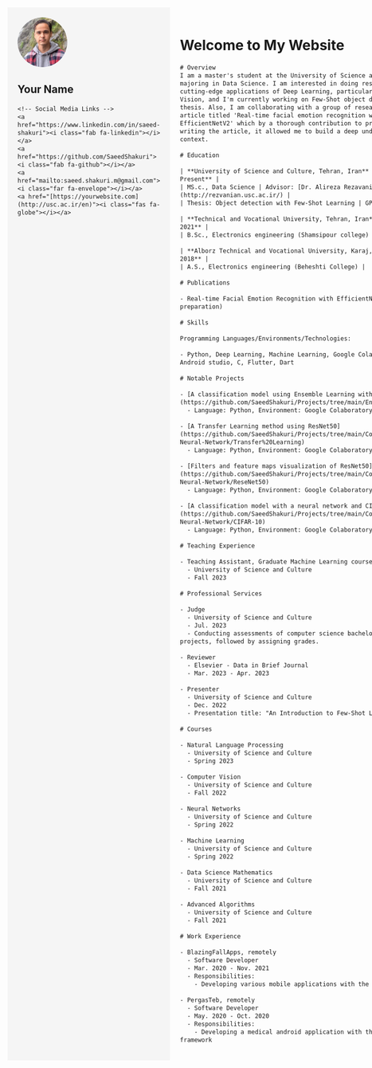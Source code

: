 <link rel="stylesheet" href="https://cdnjs.cloudflare.com/ajax/libs/font-awesome/6.0.0-beta3/css/all.min.css">

<div style="display: flex;">
  <div style="flex: 1; padding: 20px; background-color: #f5f5f5;">
    <img src="assets/img/profile.png" alt="Profile Picture" width="100" style="border-radius: 50%;">
    <h2>Your Name</h2>
    
    <!-- Social Media Links -->
    <a href="https://www.linkedin.com/in/saeed-shakuri"><i class="fab fa-linkedin"></i></a>
    <a href="https://github.com/SaeedShakuri"><i class="fab fa-github"></i></a>
    <a href="mailto:saeed.shakuri.m@gmail.com"><i class="far fa-envelope"></i></a>
    <a href="[https://yourwebsite.com](http://usc.ac.ir/en)"><i class="fas fa-globe"></i></a>
  </div>
  <div style="flex: 3; padding: 20px;">
    <h1>Welcome to My Website</h1>
    
    # Overview
    I am a master's student at the University of Science and Culture, majoring in Data Science. I am interested in doing research on the cutting-edge applications of Deep Learning, particularly in Computer Vision, and I'm currently working on Few-Shot object detection for my thesis. Also, I am collaborating with a group of researchers on an article titled 'Real-time facial emotion recognition with EfficientNetV2' which by a thorough contribution to preparing and writing the article, it allowed me to build a deep understanding of the context.
    
    # Education
    
    | **University of Science and Culture, Tehran, Iran** | **Oct. 2021 - Present** |
    | MS.c., Data Science | Advisor: [Dr. Alireza Rezavanian](http://rezvanian.usc.ac.ir/) |
    | Thesis: Object detection with Few-Shot Learning | GPA: 3.87 |
    
    | **Technical and Vocational University, Tehran, Iran** | **2018 - 2021** |
    | B.Sc., Electronics engineering (Shamsipour college) |
    
    | **Alborz Technical and Vocational University, Karaj, Iran** | **2016 - 2018** |
    | A.S., Electronics engineering (Beheshti College) |
    
    # Publications
    
    - Real-time Facial Emotion Recognition with EfficientNetV2 (In preparation)
    
    # Skills
    
    Programming Languages/Environments/Technologies:
    
    - Python, Deep Learning, Machine Learning, Google Colaboratory, VScode, Android studio, C, Flutter, Dart
    
    # Notable Projects
    
    - [A classification model using Ensemble Learning with Abalone dataset](https://github.com/SaeedShakuri/Projects/tree/main/Ensemble%20Learning)
      - Language: Python, Environment: Google Colaboratory
    
    - [A Transfer Learning method using ResNet50](https://github.com/SaeedShakuri/Projects/tree/main/Convolutional-Neural-Network/Transfer%20Learning)
      - Language: Python, Environment: Google Colaboratory
    
    - [Filters and feature maps visualization of ResNet50](https://github.com/SaeedShakuri/Projects/tree/main/Convolutional-Neural-Network/ReseNet50)
      - Language: Python, Environment: Google Colaboratory
    
    - [A classification model with a neural network and CIFAR-10 dataset](https://github.com/SaeedShakuri/Projects/tree/main/Convolutional-Neural-Network/CIFAR-10)
      - Language: Python, Environment: Google Colaboratory
    
    # Teaching Experience
    
    - Teaching Assistant, Graduate Machine Learning course
      - University of Science and Culture
      - Fall 2023
      
    # Professional Services
    
    - Judge
      - University of Science and Culture
      - Jul. 2023
      - Conducting assessments of computer science bachelor students' final projects, followed by assigning grades.
    
    - Reviewer
      - Elsevier - Data in Brief Journal
      - Mar. 2023 - Apr. 2023
    
    - Presenter
      - University of Science and Culture
      - Dec. 2022
      - Presentation title: "An Introduction to Few-Shot Learning".
    
    # Courses
    
    - Natural Language Processing
      - University of Science and Culture
      - Spring 2023
      
    - Computer Vision
      - University of Science and Culture
      - Fall 2022
      
    - Neural Networks
      - University of Science and Culture
      - Spring 2022
      
    - Machine Learning
      - University of Science and Culture
      - Spring 2022
      
    - Data Science Mathematics
      - University of Science and Culture
      - Fall 2021
      
    - Advanced Algorithms
      - University of Science and Culture
      - Fall 2021
    
    # Work Experience
    
    - BlazingFallApps, remotely
      - Software Developer
      - Mar. 2020 - Nov. 2021
      - Responsibilities:
        - Developing various mobile applications with the Flutter framework
    
    - PergasTeb, remotely
      - Software Developer
      - May. 2020 - Oct. 2020
      - Responsibilities:
        - Developing a medical android application with the Flutter framework
    
  </div>
</div>

